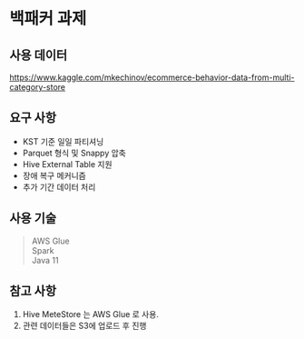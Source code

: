 # 백패커 과제

## 사용 데이터
https://www.kaggle.com/mkechinov/ecommerce-behavior-data-from-multi-category-store

## 요구 사항
- KST 기준 일일 파티셔닝
- Parquet 형식 및 Snappy 압축
- Hive External Table 지원
- 장애 복구 메커니즘
- 추가 기간 데이터 처리


## 사용 기술
> AWS Glue   
> Spark   
> Java 11


## 참고 사항
1. Hive MeteStore 는 AWS Glue 로 사용.   
2. 관련 데이터들은 S3에 업로드 후 진행 

